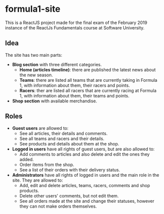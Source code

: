 # formula1-site
This is a ReactJS project made for the final exam of the February 2019 instance of the ReactJs Fundamentals course at Software University.
## Idea 
The site has two main parts:
* __Blog section__ with three different categories.
	* __Home (articles timeline)__: there are published the latest news about the new season.
	* __Teams__: there are listed all teams that are currently taking in Formula 1, with information about them, their racers and points.
	* __Racers__: ther are listed all racers that are currently racing at Formula 1, with information about them, their teams and points.
* __Shop section__ with available merchandise.
## Roles
* __Guest users__ are allowed to: 
	* See all articles, their details and comments.
	* See all teams and racers and their details. 
	* See products and details about them at the shop. 
* __Logged in users__ have all rights of guest users, but are also allowed to: 
	* Add comments to articles and also delete and edit the ones they added. 
	* Order items from the shop. 
	* See a list of their orders with their delivery status.
* __Administrators__ have all rights of logged in users and the main role in the site. They are allowed to: 
	* Add, edit and delete articles, teams, racers, comments and shop products. 
	* Delete other users' comments, but not edit them.
	* See all orders made at the site and change their statuses, however they can not make orders themselves. 
	